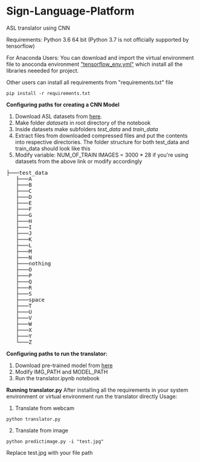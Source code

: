 
# Sign-Language-Platform
ASL translator using CNN


Requirements:
Python 3.6 64 bit (Python 3.7 is not officially supported by tensorflow)

For Anaconda Users:
 You can download and import the virtual environment file to anoconda environment ["tensorflow_env.yml"](https://github.com/sarangbishal/ASL-translator/blob/master/tensorflow_env.yml) which install all the libraries neeeded for project.
 
Other users can install all requirements from "requirements.txt" file
```
pip install -r requirements.txt
```
 



**Configuring paths for creating a CNN Model**
1. Download ASL datasets from [here](https://www.kaggle.com/grassknoted/asl-alphabet).
2. Make folder *datasets* in root directory of the notebook 
3. Inside datasets make subfolders *test_data* and *train_data*
4. Extract files from downloaded compressed files and put the contents into respective directories.
  The folder structure for both test_data and train_data should look like this
 5. Modify variable:
   NUM_OF_TRAIN IMAGES = 3000 * 28 if you're using datasets from the above link or modify accordingly
 
<pre>
├───test_data
   ├───A
   ├───B
   ├───C
   ├───D
   ├───E
   ├───F
   ├───G
   ├───H
   ├───I
   ├───J
   ├───K
   ├───L
   ├───M
   ├───N
   ├───nothing
   ├───O
   ├───P
   ├───Q
   ├───R
   ├───S
   ├───space
   ├───T
   ├───U
   ├───V
   ├───W
   ├───X
   ├───Y
   └───Z
</pre>

**Configuring paths to run the translator:**
1. Download pre-trained model from [here](https://drive.google.com/file/d/12h1QmfUwd2sJyyk-0xobRSgJN9BxXblZ/view?usp=sharing)
2.  Modify IMG_PATH and MODEL_PATH
3. Run the translator.ipynb notebook 



**Running  translator.py**
After installing all the requirements in your system environment or virtual environment run the translator directly 
Usage:
1. Translate from webcam
```
python translator.py
```
2. Translate from image
```
python predictimage.py -i "test.jpg"
```
Replace test.jpg with your file path
